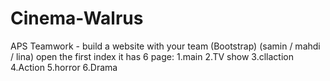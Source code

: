 # Cinema-Walrus
APS Teamwork - build a website with your team (Bootstrap) (samin / mahdi / lina)
open the first index
it has 6 page:
1.main   2.TV show  3.cllaction 
4.Action  5.horror  6.Drama
